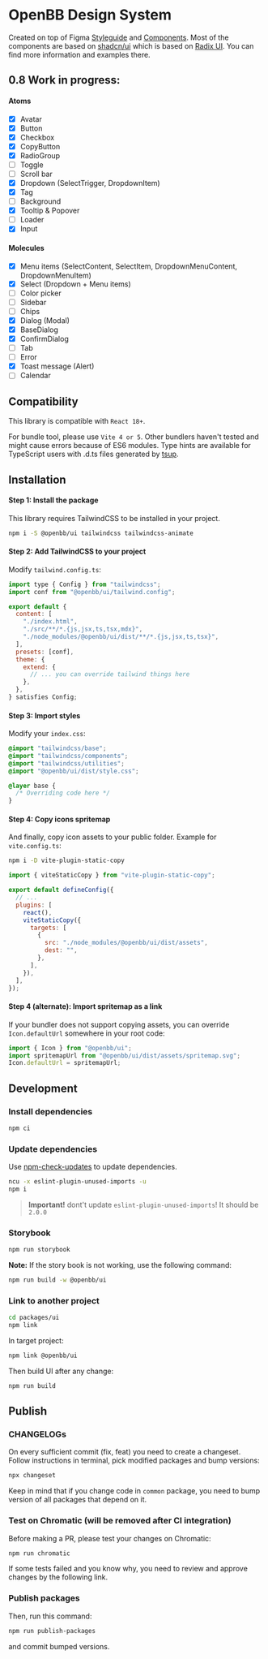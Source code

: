 # OpenBB Design System

Created on top of Figma [Styleguide](https://www.figma.com/file/Gbu811BkBJBtez3ajbr7lw/Styleguide?type=design&node-id=23-26&mode=design&t=ACcxkQNaADUUe1PL-4) and [Components](https://www.figma.com/file/RFg3HgmBqsbX3OuLaJTAbb/Components?type=design&node-id=1139-129&mode=dev).
Most of the components are based on [shadcn/ui](https://ui.shadcn.com/docs) which is based on [Radix UI](https://www.radix-ui.com/themes/docs). You can find more information and examples there.

## 0.8 Work in progress:

#### Atoms

- [x] Avatar
- [x] Button
- [x] Checkbox
- [x] CopyButton
- [x] RadioGroup
- [ ] Toggle
- [ ] Scroll bar
- [x] Dropdown (SelectTrigger, DropdownItem)
- [x] Tag
- [ ] Background
- [x] Tooltip & Popover
- [ ] Loader
- [x] Input

#### Molecules

- [x] Menu items (SelectContent, SelectItem, DropdownMenuContent, DropdownMenuItem)
- [x] Select (Dropdown + Menu items)
- [ ] Color picker
- [ ] Sidebar
- [ ] Chips
- [x] Dialog (Modal)
- [x] BaseDialog
- [x] ConfirmDialog
- [ ] Tab
- [ ] Error
- [x] Toast message (Alert)
- [ ] Calendar

## Compatibility

This library is compatible with `React 18+`.

For bundle tool, please use `Vite 4 or 5`. Other bundlers haven't tested and might cause errors because of ES6 modules.
Type hints are available for TypeScript users with .d.ts files generated by [tsup](https://tsup.egoist.dev/).

## Installation

#### Step 1: Install the package

This library requires TailwindCSS to be installed in your project.

```bash
npm i -S @openbb/ui tailwindcss tailwindcss-animate
```

#### Step 2: Add TailwindCSS to your project

Modify `tailwind.config.ts`:

```js
import type { Config } from "tailwindcss";
import conf from "@openbb/ui/tailwind.config";

export default {
  content: [
    "./index.html",
    "./src/**/*.{js,jsx,ts,tsx,mdx}",
    "./node_modules/@openbb/ui/dist/**/*.{js,jsx,ts,tsx}",
  ],
  presets: [conf],
  theme: {
    extend: {
      // ... you can override tailwind things here
    },
  },
} satisfies Config;
```

#### Step 3: Import styles

Modify your `index.css`:

```css
@import "tailwindcss/base";
@import "tailwindcss/components";
@import "tailwindcss/utilities";
@import "@openbb/ui/dist/style.css";

@layer base {
  /* Overriding code here */
}
```

#### Step 4: Copy icons spritemap

And finally, copy icon assets to your public folder. Example for `vite.config.ts`:

```bash
npm i -D vite-plugin-static-copy
```

```js
import { viteStaticCopy } from "vite-plugin-static-copy";

export default defineConfig({
  // ...
  plugins: [
    react(),
    viteStaticCopy({
      targets: [
        {
          src: "./node_modules/@openbb/ui/dist/assets",
          dest: "",
        },
      ],
    }),
  ],
});
```

#### Step 4 (alternate): Import spritemap as a link

If your bundler does not support copying assets, you can override `Icon.defaultUrl` somewhere in your root code:

```js
import { Icon } from "@openbb/ui";
import spritemapUrl from "@openbb/ui/dist/assets/spritemap.svg";
Icon.defaultUrl = spritemapUrl;
```

## Development

### Install dependencies

```bash
npm ci
```

### Update dependencies

Use [npm-check-updates](https://www.npmjs.com/package/npm-check-updates) to update dependencies.

```bash
ncu -x eslint-plugin-unused-imports -u
npm i
```

> **Important!** dont't update `eslint-plugin-unused-imports`! It should be `2.0.0`

### Storybook

```bash
npm run storybook
```

**Note:** If the story book is not working, use the following command:

```bash
npm run build -w @openbb/ui
```

### Link to another project

```bash
cd packages/ui
npm link
```

In target project:

```bash
npm link @openbb/ui
```

Then build UI after any change:

```bash
npm run build
```

## Publish

### CHANGELOGs

On every sufficient commit (fix, feat) you need to create a changeset. Follow instructions in terminal, pick modified packages and bump versions:

```bash
npx changeset
```

Keep in mind that if you change code in `common` package, you need to bump version of all packages that depend on it.

### Test on Chromatic (will be removed after CI integration)

Before making a PR, please test your changes on Chromatic:

```bash
npm run chromatic
```

If some tests failed and you know why, you need to review and approve changes by the following link.

### Publish packages

Then, run this command:

```bash
npm run publish-packages
```

and commit bumped versions.
